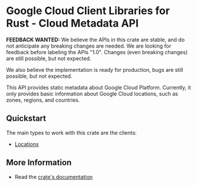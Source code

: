 # Google Cloud Client Libraries for Rust - Cloud Metadata API

<!-- Code generated by sidekick. DO NOT EDIT. -->

**FEEDBACK WANTED:** We believe the APIs in this crate are stable, and
do not anticipate any breaking changes are needed. We are looking for
feedback before labeling the APIs "1.0". Changes (even breaking changes)
are still possible, but not expected.

We also believe the implementation is ready for production, bugs are
still possible, but not expected.

This API provides static metadata about Google Cloud Platform. Currently,
it only provides basic information about Google Cloud locations, such as
zones, regions, and countries.

## Quickstart

The main types to work with this crate are the clients:

- [Locations]

## More Information

- Read the [crate's documentation](https://docs.rs/google-cloud-location/latest/google-cloud-location)

[Locations]: https://docs.rs/google-cloud-location/latest/google_cloud_location/client/struct.Locations.html
